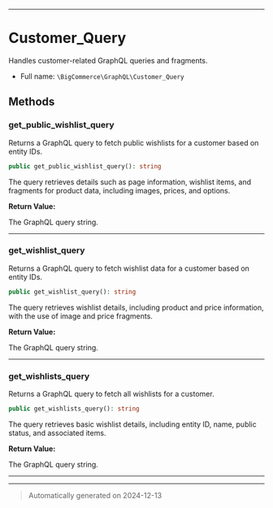 ***

# Customer_Query

Handles customer-related GraphQL queries and fragments.



* Full name: `\BigCommerce\GraphQL\Customer_Query`




## Methods


### get_public_wishlist_query

Returns a GraphQL query to fetch public wishlists for a customer based on entity IDs.

```php
public get_public_wishlist_query(): string
```

The query retrieves details such as page information, wishlist items,
and fragments for product data, including images, prices, and options.







**Return Value:**

The GraphQL query string.




***

### get_wishlist_query

Returns a GraphQL query to fetch wishlist data for a customer based on entity IDs.

```php
public get_wishlist_query(): string
```

The query retrieves wishlist details, including product and price information, with the use of image and price fragments.







**Return Value:**

The GraphQL query string.




***

### get_wishlists_query

Returns a GraphQL query to fetch all wishlists for a customer.

```php
public get_wishlists_query(): string
```

The query retrieves basic wishlist details, including entity ID, name,
public status, and associated items.







**Return Value:**

The GraphQL query string.




***


***
> Automatically generated on 2024-12-13
